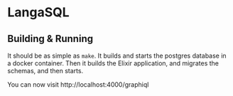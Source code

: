 # LangaSQL

## Building & Running

It should be as simple as `make`.  It builds and starts the postgres
database in a docker container.  Then it builds the Elixir
application, and migrates the schemas, and then starts.

You can now visit http://localhost:4000/graphiql
